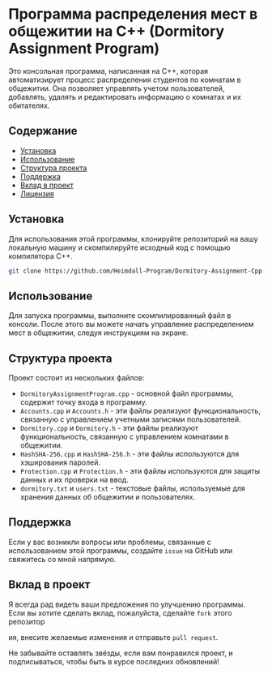 # Программа распределения мест в общежитии на C++ (Dormitory Assignment Program)

Это консольная программа, написанная на C++, которая автоматизирует процесс распределения студентов по комнатам в общежитии. Она позволяет управлять учетом пользователей, добавлять, удалять и редактировать информацию о комнатах и их обитателях.

## Содержание

- [Установка](#установка)
- [Использование](#использование)
- [Структура проекта](#структура-проекта)
- [Поддержка](#поддержка)
- [Вклад в проект](#вклад-в-проект)
- [Лицензия](#лицензия)

## Установка

Для использования этой программы, клонируйте репозиторий на вашу локальную машину и скомпилируйте исходный код с помощью компилятора C++.

```bash
git clone https://github.com/Heimdall-Program/Dormitory-Assignment-Cpp.git
```

## Использование

Для запуска программы, выполните скомпилированный файл в консоли. После этого вы можете начать управление распределением мест в общежитии, следуя инструкциям на экране.

## Структура проекта

Проект состоит из нескольких файлов:

- `DormitoryAssignmentProgram.cpp` - основной файл программы, содержит точку входа в программу.
- `Accounts.cpp` и `Accounts.h` - эти файлы реализуют функциональность, связанную с управлением учетными записями пользователей.
- `Dormitory.cpp` и `Dormitory.h` - эти файлы реализуют функциональность, связанную с управлением комнатами в общежитии.
- `HashSHA-256.cpp` и `HashSHA-256.h` - эти файлы используются для хэширования паролей.
- `Protection.cpp` и `Protection.h` - эти файлы используются для защиты данных и их проверки на ввод.
- `dormitory.txt` и `users.txt` - текстовые файлы, используемые для хранения данных об общежитии и пользователях.

## Поддержка

Если у вас возникли вопросы или проблемы, связанные с использованием этой программы, создайте `issue` на GitHub или свяжитесь со мной напрямую.

## Вклад в проект

Я всегда рад видеть ваши предложения по улучшению программы. Если вы хотите сделать вклад, пожалуйста, сделайте `fork` этого репозитор

ия, внесите желаемые изменения и отправьте `pull request`.

Не забывайте оставлять звёзды, если вам понравился проект, и подписываться, чтобы быть в курсе последних обновлений!
